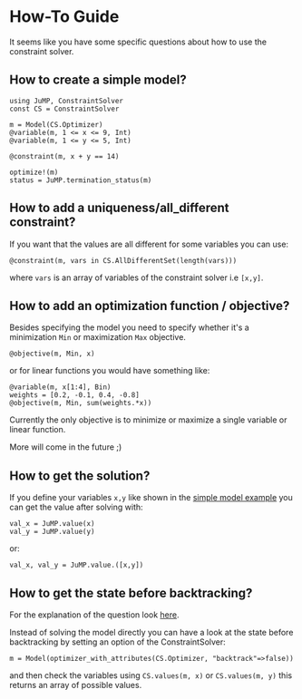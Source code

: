 # How-To Guide

It seems like you have some specific questions about how to use the constraint solver.

## How to create a simple model?

```
using JuMP, ConstraintSolver
const CS = ConstraintSolver

m = Model(CS.Optimizer) 
@variable(m, 1 <= x <= 9, Int)
@variable(m, 1 <= y <= 5, Int)

@constraint(m, x + y == 14)

optimize!(m)
status = JuMP.termination_status(m)
```

## How to add a uniqueness/all_different constraint?

If you want that the values are all different for some variables you can use:

```
@constraint(m, vars in CS.AllDifferentSet(length(vars)))
```

where `vars` is an array of variables of the constraint solver i.e `[x,y]`.


## How to add an optimization function / objective?

Besides specifying the model you need to specify whether it's a minimization `Min` or maximization `Max` objective.

```
@objective(m, Min, x)
```
or for linear functions you would have something like:
```
@variable(m, x[1:4], Bin)
weights = [0.2, -0.1, 0.4, -0.8]
@objective(m, Min, sum(weights.*x))
```

Currently the only objective is to minimize or maximize a single variable or linear function.

More will come in the future ;)

## How to get the solution?

If you define your variables `x,y` like shown in the [simple model example](#how-to-create-a-simple-model-1) you can get the value
after solving with:

```
val_x = JuMP.value(x)
val_y = JuMP.value(y)
```

or:

```
val_x, val_y = JuMP.value.([x,y])
```

## How to get the state before backtracking?

For the explanation of the question look [here](explanation.html#Backtracking-1).

Instead of solving the model directly you can have a look at the state before backtracking by setting an option of the ConstraintSolver:

```
m = Model(optimizer_with_attributes(CS.Optimizer, "backtrack"=>false))
```

and then check the variables using `CS.values(m, x)` or `CS.values(m, y)` this returns an array of possible values.



